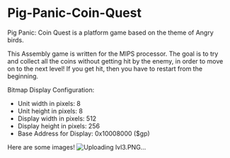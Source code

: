 # Pig-Panic-Coin-Quest
Pig Panic: Coin Quest is a platform game based on the theme of Angry birds.

This Assembly game is written for the MIPS processor. The goal is to try and collect all the coins without getting hit by the enemy, in order to move on to the next level! If you get hit, then you have to restart from the beginning.

Bitmap Display Configuration:
- Unit width in pixels: 8
- Unit height in pixels: 8
- Display width in pixels: 512
- Display height in pixels: 256
- Base Address for Display: 0x10008000 ($gp)

Here are some images!
![Uploading lvl3.PNG…]()
